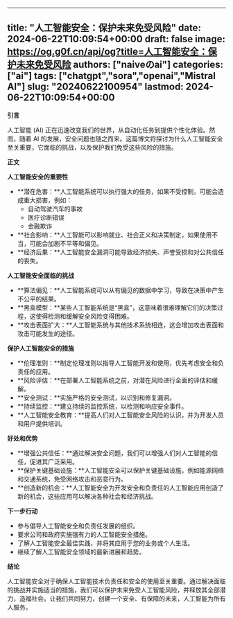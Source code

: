 
---
title: "人工智能安全：保护未来免受风险"
date: 2024-06-22T10:09:54+00:00
draft: false
image: https://og.g0f.cn/api/og?title=人工智能安全：保护未来免受风险
authors: ["naiveのai"]
categories: ["ai"]
tags: ["chatgpt","sora","openai","Mistral AI"]
slug: "20240622100954"
lastmod: 2024-06-22T10:09:54+00:00
---
**引言**

人工智能 (AI) 正在迅速改变我们的世界，从自动化任务到提供个性化体验。然而，随着 AI 的发展，安全问题也随之而来。这篇博文将探讨为什么人工智能安全至关重要，它面临的挑战，以及保护我们免受这些风险的措施。

**正文**

**人工智能安全的重要性**

* **潜在危害：**人工智能系统可以执行强大的任务，如果不受控制，可能会造成重大损害，例如：
    * 自动驾驶汽车的事故
    * 医疗诊断错误
    * 金融欺诈
* **社会影响：**人工智能可以影响就业、社会正义和决策制定，如果使用不当，可能会加剧不平等和偏见。
* **经济后果：**人工智能安全漏洞可能导致经济损失、声誉受损和对公共信任的丧失。

**人工智能安全面临的挑战**

* **算法偏见：**人工智能系统可以从有偏见的数据中学习，导致在决策中产生不公平的结果。
* **黑盒模型：**某些人工智能系统是“黑盒”，这意味着很难理解它们的决策过程，这使得检测和缓解安全风险变得困难。
* **攻击表面扩大：**人工智能系统与其他技术系统相连，这会增加攻击表面和攻击可能发生的途径。

**保护人工智能安全的措施**

* **伦理准则：**制定伦理准则以指导人工智能开发和使用，优先考虑安全和负责任的应用。
* **风险评估：**在部署人工智能系统之前，对潜在风险进行全面的评估和缓解。
* **安全测试：**实施严格的安全测试，以识别和修复漏洞。
* **持续监控：**建立持续的监控系统，以检测和响应安全事件。
* **人工智能安全教育：**提高人们对人工智能安全风险的认识，并为开发人员和用户提供培训。

**好处和优势**

* **增强公共信任：**通过解决安全问题，我们可以增强人们对人工智能的信任，促进其广泛采用。
* **保护关键基础设施：**人工智能安全可以保护关键基础设施，例如能源网络和交通系统，免受网络攻击和恶意行为。
* **创造新的机会：**人工智能安全为开发安全和负责任的人工智能应用创造了新的机会，这些应用可以解决各种社会和经济挑战。

**下一步行动**

* 参与倡导人工智能安全和负责任发展的组织。
* 要求公司和政府实施强有力的人工智能安全措施。
* 了解人工智能安全最佳实践，并将其应用于您的业务或个人生活。
* 继续了解人工智能安全领域的最新进展和趋势。

**结论**

人工智能安全对于确保人工智能技术负责任和安全的使用至关重要。通过解决面临的挑战并实施适当的措施，我们可以保护未来免受人工智能风险，并释放其全部潜力，造福社会。让我们共同努力，创建一个安全、有保障的未来，人工智能为所有人服务。